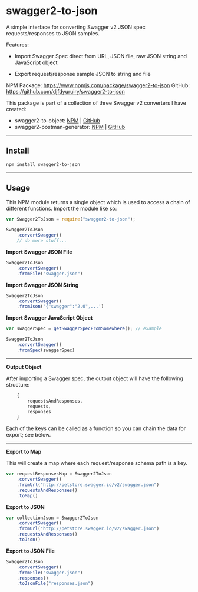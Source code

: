 # swagger2-to-json #

A simple interface for converting Swagger v2 JSON spec requests/responses to JSON samples.

Features:

- Import Swagger Spec direct from URL, JSON file, raw JSON string and JavaScript object 

- Export request/response sample JSON to string and file

NPM Package: https://www.npmjs.com/package/swagger2-to-json
GitHub: https://github.com/djfdyuruiry/swagger2-to-json

This package is part of a collection of three Swagger v2 converters I have created:

- swagger2-to-object: 
    [NPM](https://www.npmjs.com/package/swagger2-to-object) | [GitHub](https://github.com/djfdyuruiry/swagger2-to-object)
- swagger2-postman-generator:
    [NPM](https://www.npmjs.com/package/swagger2-postman-generator) | [GitHub](https://github.com/djfdyuruiry/swagger2-postman-generator)

---

## Install ##

``` shell
npm install swagger2-to-json
```

---


## Usage ##

This NPM module returns a single object which is used to access a chain of different functions. Import the module like so:

``` javascript
var Swagger2ToJson = require("swagger2-to-json");

Swagger2ToJson
    .convertSwagger()
    // do more stuff...
```

**Import Swagger JSON File**

``` javascript
Swagger2ToJson
    .convertSwagger()
    .fromFile("swagger.json")
```

**Import Swagger JSON String**

``` javascript
Swagger2ToJson
    .convertSwagger()
    .fromJson('{"swagger":"2.0",...')
```

**Import Swagger JavaScript Object**

``` javascript
var swaggerSpec = getSwaggerSpecFromSomewhere(); // example

Swagger2ToJson
    .convertSwagger()
    .fromSpec(swaggerSpec)
```

---

**Output Object**

After importing a Swagger spec, the output object will have the following structure:

``` javascript
    { 
        requestsAndResponses,
        requests,
        responses
    }
```

Each of the keys can be called as a function so you can chain the data for export; see below.

---

**Export to Map**

This will create a map where each request/response schema path is a key.

``` javascript
var requestResponsesMap = Swagger2ToJson
    .convertSwagger()
    .fromUrl("http://petstore.swagger.io/v2/swagger.json")
    .requestsAndResponses()
    .toMap()
```

**Export to JSON**

``` javascript
var collectionJson = Swagger2ToJson
    .convertSwagger()
    .fromUrl("http://petstore.swagger.io/v2/swagger.json")
    .requestsAndResponses()
    .toJson()
```

**Export to JSON File**

``` javascript
Swagger2ToJson
    .convertSwagger()
    .fromFile("swagger.json")
    .responses()
    .toJsonFile("responses.json")
```
